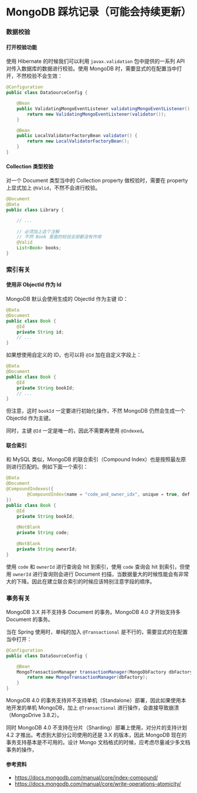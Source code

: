 MongoDB 踩坑记录（可能会持续更新）
=============================

### 数据校验

#### 打开校验功能

使用 Hibernate 的时候我们可以利用 `javax.validation` 包中提供的一系列 API 对传入数据库的数据进行校验。使用 MongoDB 时，需要显式的在配置当中打开，不然校验不会生效：

```java
@Configuration
public class DataSourceConfig {

    @Bean
    public ValidatingMongoEventListener validatingMongoEventListener() {
        return new ValidatingMongoEventListener(validator());
    }

    @Bean
    public LocalValidatorFactoryBean validator() {
        return new LocalValidatorFactoryBean();
    }
}
```

#### Collection 类型校验

对一个 Document 类型当中的 Collection property 做校验时，需要在 property 上显式加上 `@Valid`，不然不会进行校验。

```java
@Document
@Data
public class Library {

    // ...
    
    // 必须加上这个注解
    // 不然 Book 里面的校验全部都没有作用
    @Valid
    List<Book> books;
}
```

### 索引有关

#### 使用非 ObjectId 作为 Id

MongoDB 默认会使用生成的 ObjectId 作为主键 ID：

```java
@Data
@Document
public class Book {
    @Id
    private String id;
    // ...
}
```

如果想使用自定义的 ID，也可以将 `@Id` 加在自定义字段上：

```java
@Data
@Document
public class Book {
    @Id
    private String bookId;
    // ...
}
```

但注意，这时 `bookId` 一定要进行初始化操作，不然 MongoDB 仍然会生成一个 ObjectId 作为主键。

同时，主键 `@Id` 一定是唯一的，因此不需要再使用 `@Indexed`。

#### 联合索引

和 MySQL 类似，MongoDB 的联合索引（Compound Index）也是按照最左原则进行匹配的。例如下面一个索引：

```java
@Data
@Document
@CompoundIndexes({
        @CompoundIndex(name = "code_and_owner_idx", unique = true, def = "{'code': 1, 'ownerId': 1}")
})
public class Book {
    @Id
    private String bookId;
    
    @NotBlank
    private String code;
    
    @NotBlank
    private String ownerId;
}
```

使用 `code` 和 `ownerId` 进行查询会 hit 到索引，使用 `code` 查询会 hit 到索引，但使用 `ownerId` 进行查询则会进行 Document 扫描，当数据量大的时候性能会有非常大的下降。因此在建立联合索引的时候应该特别注意字段的顺序。


### 事务有关

MongoDB 3.X 并不支持多 Document 的事务。MongoDB 4.0 才开始支持多 Document 的事务。

当在 Spring 使用时，单纯的加入 `@Transactional` 是不行的，需要显式的在配置当中打开：

```java
@Configuration
public class DataSourceConfig {

    @Bean
    MongoTransactionManager transactionManager(MongoDbFactory dbFactory) {
        return new MongoTransactionManager(dbFactory);
    }
}
```

MongoDB 4.0 的事务支持并不支持单机（Standalone）部署，因此如果使用本地开发的单机 MongoDB，加上 `@Transactional` 进行操作，会直接导致崩溃（MongoDrive 3.8.2）。

同时 MongoDB 4.0 不支持在分片（Sharding）部署上使用，对分片的支持计划 4.2 才推出。考虑到大部分公司使用的还是 3.X 的版本，因此 MongoDB 现在的事务支持基本是不可用的。设计 Mongo 文档格式的时候，应考虑尽量减少多文档事务的操作，

#### 参考资料

* https://docs.mongodb.com/manual/core/index-compound/
* https://docs.mongodb.com/manual/core/write-operations-atomicity/
